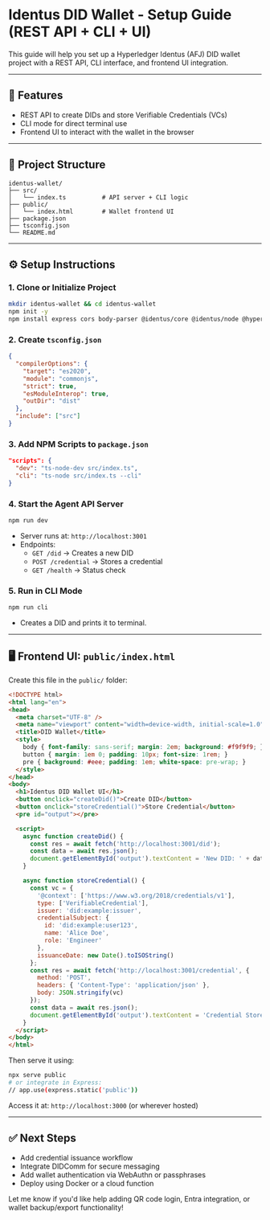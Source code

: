 # Identus DID Wallet - Setup Guide (REST API + CLI + UI)

This guide will help you set up a Hyperledger Identus (AFJ) DID wallet project with a REST API, CLI interface, and frontend UI integration.

---

## 🧩 Features

* REST API to create DIDs and store Verifiable Credentials (VCs)
* CLI mode for direct terminal use
* Frontend UI to interact with the wallet in the browser

---

## 📁 Project Structure

```
identus-wallet/
├── src/
│   └── index.ts          # API server + CLI logic
├── public/
│   └── index.html        # Wallet frontend UI
├── package.json
├── tsconfig.json
└── README.md
```

---

## ⚙️ Setup Instructions

### 1. Clone or Initialize Project

```bash
mkdir identus-wallet && cd identus-wallet
npm init -y
npm install express cors body-parser @identus/core @identus/node @hyperledger/aries-askar-nodejs @hyperledger/anoncreds-nodejs typescript ts-node-dev --save
```

### 2. Create `tsconfig.json`

```json
{
  "compilerOptions": {
    "target": "es2020",
    "module": "commonjs",
    "strict": true,
    "esModuleInterop": true,
    "outDir": "dist"
  },
  "include": ["src"]
}
```

### 3. Add NPM Scripts to `package.json`

```json
"scripts": {
  "dev": "ts-node-dev src/index.ts",
  "cli": "ts-node src/index.ts --cli"
}
```

### 4. Start the Agent API Server

```bash
npm run dev
```

* Server runs at: `http://localhost:3001`
* Endpoints:
  * `GET /did` → Creates a new DID
  * `POST /credential` → Stores a credential
  * `GET /health` → Status check

### 5. Run in CLI Mode

```bash
npm run cli
```

* Creates a DID and prints it to terminal.

---

## 🖥️ Frontend UI: `public/index.html`

Create this file in the `public/` folder:

```html
<!DOCTYPE html>
<html lang="en">
<head>
  <meta charset="UTF-8" />
  <meta name="viewport" content="width=device-width, initial-scale=1.0" />
  <title>DID Wallet</title>
  <style>
    body { font-family: sans-serif; margin: 2em; background: #f9f9f9; }
    button { margin: 1em 0; padding: 10px; font-size: 1rem; }
    pre { background: #eee; padding: 1em; white-space: pre-wrap; }
  </style>
</head>
<body>
  <h1>Identus DID Wallet UI</h1>
  <button onclick="createDid()">Create DID</button>
  <button onclick="storeCredential()">Store Credential</button>
  <pre id="output"></pre>

  <script>
    async function createDid() {
      const res = await fetch('http://localhost:3001/did');
      const data = await res.json();
      document.getElementById('output').textContent = 'New DID: ' + data.did;
    }

    async function storeCredential() {
      const vc = {
        '@context': ['https://www.w3.org/2018/credentials/v1'],
        type: ['VerifiableCredential'],
        issuer: 'did:example:issuer',
        credentialSubject: {
          id: 'did:example:user123',
          name: 'Alice Doe',
          role: 'Engineer'
        },
        issuanceDate: new Date().toISOString()
      };
      const res = await fetch('http://localhost:3001/credential', {
        method: 'POST',
        headers: { 'Content-Type': 'application/json' },
        body: JSON.stringify(vc)
      });
      const data = await res.json();
      document.getElementById('output').textContent = 'Credential Stored. ID: ' + data.credentialId;
    }
  </script>
</body>
</html>
```

Then serve it using:

```bash
npx serve public
# or integrate in Express:
// app.use(express.static('public'))
```

Access it at: `http://localhost:3000` (or wherever hosted)

---

## ✅ Next Steps

* Add credential issuance workflow
* Integrate DIDComm for secure messaging
* Add wallet authentication via WebAuthn or passphrases
* Deploy using Docker or a cloud function

Let me know if you'd like help adding QR code login, Entra integration, or wallet backup/export functionality!
